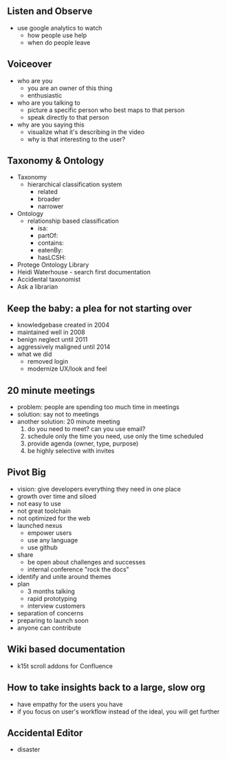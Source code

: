 Listen and Observe
------------------

- use google analytics to watch
    - how people use help
    - when do people leave

Voiceover
--------

- who are you
    - you are an owner of this thing
    - enthusiastic
- who are you talking to
    - picture a specific person who best maps to that person
    - speak directly to that person
- why are you saying this
    - visualize what it's describing in the video
    - why is that interesting to the user?

Taxonomy & Ontology
-------------------

- Taxonomy
    - hierarchical classification system
        - related
        - broader
        - narrower 
- Ontology
    - relationship based classification
        - isa:
        - partOf:
        - contains:
        - eatenBy:
        - hasLCSH:
- Protege Ontology Library
- Heidi Waterhouse - search first documentation
- Accidental taxonomist
- Ask a librarian

Keep the baby: a plea for not starting over
-------------------------------------------

- knowledgebase created in 2004
- maintained well in 2008
- benign neglect until 2011
- aggressively maligned until 2014
- what we did
    - removed login
    - modernize UX/look and feel 

20 minute meetings
------------------

- problem: people are spending too much time in meetings
- solution: say not to meetings
- another solution: 20 minute meeting
    1. do you need to meet? can you use email?
    2. schedule only the time you need, use only the time scheduled
    3. provide agenda (owner, type, purpose)
    4. be highly selective with invites

Pivot Big
---------

- vision: give developers everything they need in one place
- growth over time and siloed
- not easy to use
- not great toolchain
- not optimized for the web
- launched nexus
    - empower users
    - use any language 
    - use github
- share
    - be open about challenges and successes
    - internal conference "rock the docs"
- identify and unite around themes
- plan
    - 3 months talking
    - rapid prototyping 
    - interview customers
- separation of concerns
- preparing to launch soon
- anyone can contribute

Wiki based documentation
------------------------

- k15t scroll addons for Confluence

How to take insights back to a large, slow org
----------------------------------------------

- have empathy for the users you have
- if you focus on user's workflow instead of the ideal, you will get further

Accidental Editor
-----------------

- disaster
